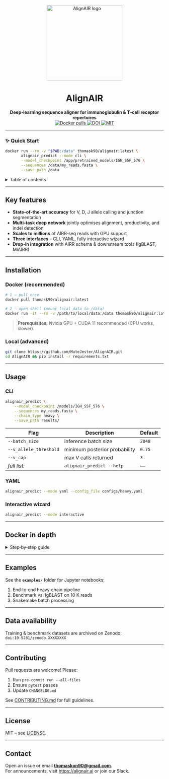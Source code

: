 
<p align="center">
  <img src="https://alignair.ai/_next/static/media/logo_alignair14bw.b74a41a0.svg" width="240" alt="AlignAIR logo">
</p>

<h1 align="center">AlignAIR</h1>
<p align="center">
  <strong>Deep‑learning sequence aligner for immunoglobulin &amp; T‑cell receptor repertoires</strong><br>
  <a href="https://hub.docker.com/r/thomask90/alignair">
    <img alt="Docker pulls" src="https://img.shields.io/docker/pulls/thomask90/alignair">
  </a>
  <a href="https://zenodo.org/record/XXXXXXXX">
    <img alt="DOI" src="https://zenodo.org/badge/DOI/10.5281/zenodo.XXXXXXXX.zsvg">
  </a>
  <a href="LICENSE">
    <img alt="MIT" src="https://img.shields.io/badge/license-MIT-green.svg">
  </a>
</p>
 
---

### ✨ Quick Start

```bash
docker run --rm -v "$PWD:/data" thomask90/alignair:latest \
       alignair_predict --mode cli \
       --model_checkpoint /app/pretrained_models/IGH_S5F_576 \
       --sequences /data/my_reads.fasta \
       --save_path /data
```

<details>
<summary>Table of contents</summary>

- [Key features](#key-features)
- [Installation](#installation)
- [Usage](#usage)
- [Docker in depth](#docker-in-depth)
- [Examples](#examples)
- [Data availability](#data-availability)
- [Citation](#citation)
- [Contributing](#contributing)
- [License](#license)
- [Contact](#contact)

</details>

---

## Key features
- **State‑of‑the‑art accuracy** for V, D, J allele calling and junction segmentation  
- **Multi‑task deep network** jointly optimises alignment, productivity, and indel detection  
- **Scales to millions** of AIRR‑seq reads with GPU support  
- **Three interfaces** – CLI, YAML, fully interactive wizard  
- **Drop‑in integration** with AIRR schema & downstream tools (IgBLAST, MiAIRR)

---

## Installation

### Docker (recommended)

```bash
# 1 — pull once
docker pull thomask90/alignair:latest

# 2 — open shell (mount local data to /data)
docker run -it --rm -v /path/to/local/data:/data thomask90/alignair:latest
```

> **Prerequisites:** Nvidia GPU + CUDA 11 recommended (CPU works, slower).

### Local (advanced)

```bash
git clone https://github.com/MuteJester/AlignAIR.git
cd AlignAIR && pip install -r requirements.txt
```

---

## Usage

### CLI

```bash
alignair_predict \
    --model_checkpoint /models/IGH_S5F_576 \
    --sequences my_reads.fasta \
    --chain_type heavy \
    --save_path results/
```

| Flag | Description | Default |
|------|-------------|---------|
| `--batch_size` | inference batch size | `2048` |
| `--v_allele_threshold` | minimum posterior probability | `0.75` |
| `--v_cap` | max V calls returned | `3` |
| *full list:* | `alignair_predict --help` | — |

### YAML

```bash
alignair_predict --mode yaml --config_file configs/heavy.yaml
```

### Interactive wizard

```bash
alignair_predict --mode interactive
```

---

## Docker in depth
<details>
<summary>Step‑by‑step guide</summary>

1. **Pull image**  
   ```bash
   docker pull thomask90/alignair:latest
   ```

2. **Run container**  
   ```bash
   docker run -it --rm \
       -v "/path/to/local/data:/data" \
       thomask90/alignair:latest
   ```

3. **Choose option 1: CLI mode** from the menu.

4. **Paste CLI arguments**, e.g.  
   ```bash
   --model_checkpoint="/app/pretrained_models/IGH_S5F_576" \
   --save_path="/data" \
   --chain_type=heavy \
   --sequences="/data/test01.fasta"
   ```
   Results are written back to your mounted `/data` folder.
</details>

---

## Examples
See the **`examples/`** folder for Jupyter notebooks:

1. End‑to‑end heavy‑chain pipeline  
2. Benchmark vs. IgBLAST on 10 K reads  
3. Snakemake batch processing  

---

## Data availability
Training & benchmark datasets are archived on Zenodo: `doi:10.5281/zenodo.XXXXXXXX`



---

## Contributing
Pull requests are welcome! Please:

1. Run `pre-commit run --all-files`
2. Ensure `pytest` passes
3. Update `CHANGELOG.md`

See [CONTRIBUTING.md](CONTRIBUTING.md) for full guidelines.

---

## License
MIT – see [LICENSE](LICENSE).

---

## Contact
Open an issue or email **thomaskon90@gmail.com**.  
For announcements, visit <https://alignair.ai> or join our Slack.
